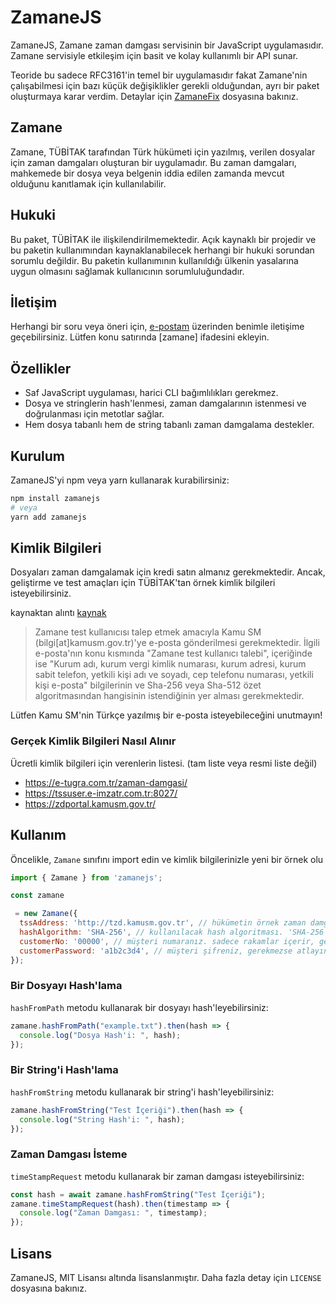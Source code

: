 # ZamaneJS
ZamaneJS, Zamane zaman damgası servisinin bir JavaScript uygulamasıdır. Zamane servisiyle etkileşim için basit ve kolay kullanımlı bir API sunar.

Teoride bu sadece RFC3161'in temel bir uygulamasıdır fakat Zamane'nin çalışabilmesi için bazı küçük değişiklikler gerekli olduğundan, ayrı bir paket oluşturmaya karar verdim. Detaylar için [ZamaneFix](src/utils/zamaneZdFix.ts) dosyasına bakınız.

## Zamane

Zamane, TÜBİTAK tarafından Türk hükümeti için yazılmış, verilen dosyalar için zaman damgaları oluşturan bir uygulamadır. Bu zaman damgaları, mahkemede bir dosya veya belgenin iddia edilen zamanda mevcut olduğunu kanıtlamak için kullanılabilir.

## Hukuki

Bu paket, TÜBİTAK ile ilişkilendirilmemektedir. Açık kaynaklı bir projedir ve bu paketin kullanımından kaynaklanabilecek herhangi bir hukuki sorundan sorumlu değildir. Bu paketin kullanımının kullanıldığı ülkenin yasalarına uygun olmasını sağlamak kullanıcının sorumluluğundadır.

## İletişim

Herhangi bir soru veya öneri için, [e-postam](mailto:info@appac.ltd) üzerinden benimle iletişime geçebilirsiniz. Lütfen konu satırında [zamane] ifadesini ekleyin.

## Özellikler

- Saf JavaScript uygulaması, harici CLI bağımlılıkları gerekmez.
- Dosya ve stringlerin hash'lenmesi, zaman damgalarının istenmesi ve doğrulanması için metotlar sağlar.
- Hem dosya tabanlı hem de string tabanlı zaman damgalama destekler.

## Kurulum

ZamaneJS'yi npm veya yarn kullanarak kurabilirsiniz:

```bash
npm install zamanejs
# veya
yarn add zamanejs
```

## Kimlik Bilgileri

Dosyaları zaman damgalamak için kredi satın almanız gerekmektedir. Ancak, geliştirme ve test amaçları için TÜBİTAK'tan örnek kimlik bilgileri isteyebilirsiniz.

kaynaktan alıntı [kaynak](https://kamusm.bilgem.tubitak.gov.tr/urunler/zaman_damgasi/ucretsiz_zaman_damgasi_istemci_yazilimi.jsp)
> Zamane test kullanıcısı talep etmek amacıyla Kamu SM (bilgi[at]kamusm.gov.tr)'ye e-posta gönderilmesi gerekmektedir. İlgili e-posta'nın konu kısmında "Zamane test kullanıcı talebi", içeriğinde ise "Kurum adı, kurum vergi kimlik numarası, kurum adresi, kurum sabit telefon, yetkili kişi adı ve soyadı, cep telefonu numarası, yetkili kişi e-posta" bilgilerinin ve Sha-256 veya Sha-512 özet algoritmasından hangisinin istendiğinin yer alması gerekmektedir.

Lütfen Kamu SM'nin Türkçe yazılmış bir e-posta isteyebileceğini unutmayın!

### Gerçek Kimlik Bilgileri Nasıl Alınır

Ücretli kimlik bilgileri için verenlerin listesi. (tam liste veya resmi liste değil)
- https://e-tugra.com.tr/zaman-damgasi/
- https://tssuser.e-imzatr.com.tr:8027/
- https://zdportal.kamusm.gov.tr/

## Kullanım

Öncelikle, `Zamane` sınıfını import edin ve kimlik bilgilerinizle yeni bir örnek olu

```javascript
import { Zamane } from 'zamanejs';

const zamane

 = new Zamane({
  tssAddress: 'http://tzd.kamusm.gov.tr', // hükümetin örnek zaman damgası sunucusu
  hashAlgorithm: 'SHA-256', // kullanılacak hash algoritması. 'SHA-256' veya 'SHA-512'
  customerNo: '00000', // müşteri numaranız. sadece rakamlar içerir, gerekmezse atlayın
  customerPassword: 'a1b2c3d4', // müşteri şifreniz, gerekmezse atlayın
});
```

### Bir Dosyayı Hash'lama

`hashFromPath` metodu kullanarak bir dosyayı hash'leyebilirsiniz:

```javascript
zamane.hashFromPath("example.txt").then(hash => {
  console.log("Dosya Hash'i: ", hash);
});
```

### Bir String'i Hash'lama

`hashFromString` metodu kullanarak bir string'i hash'leyebilirsiniz:

```javascript
zamane.hashFromString("Test İçeriği").then(hash => {
  console.log("String Hash'i: ", hash);
});
```

### Zaman Damgası İsteme

`timeStampRequest` metodu kullanarak bir zaman damgası isteyebilirsiniz:

```javascript
const hash = await zamane.hashFromString("Test İçeriği");
zamane.timeStampRequest(hash).then(timestamp => {
  console.log("Zaman Damgası: ", timestamp);
});
```

## Lisans

ZamaneJS, MIT Lisansı altında lisanslanmıştır. Daha fazla detay için `LICENSE` dosyasına bakınız.

